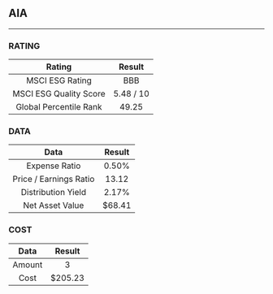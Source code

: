 ## AIA
----
### RATING

|Rating|Result|
|:----:|:---:|
|MSCI ESG Rating|BBB|
|MSCI ESG Quality Score|5.48 / 10|
|Global Percentile Rank|49.25|

### DATA

|Data|Result|
|:----:|:---:|
|Expense Ratio|0.50%|
|Price / Earnings Ratio|13.12|
|Distribution Yield|2.17%|
|Net Asset Value|$68.41|

### COST

|Data|Result|
|:----:|:---:|
|Amount|3|
|Cost|$205.23|
